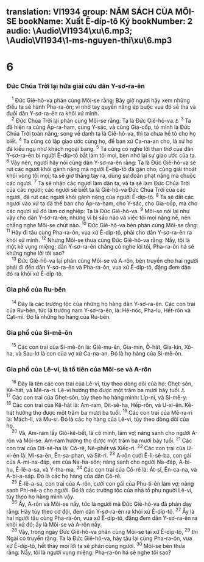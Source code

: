 translation: VI1934
group: NĂM SÁCH CỦA MÔI-SE
bookName: Xuất Ê-díp-tô Ký 
bookNumber: 2
audio: \Audio\VI1934\xu\6.mp3; \Audio\VI1934\1-ms-nguyen-thi\xu\6.mp3
-------

<div class="title"><h1>6</h1><h3>Đức Chúa Trời lại hứa giải cứu dân Y-sơ-ra-ên</h3></div>
<span class="verse xu_6_1"> <sup>1</sup> Đức Giê-hô-va phán cùng Môi-se rằng: Bây giờ ngươi hãy xem những điều ta sẽ hành Pha-ra-ôn; vì nhờ tay quyền năng ép buộc vua đó sẽ tha và đuổi dân Y-sơ-ra-ên ra khỏi xứ mình. <br/></span>
<span class="verse xu_6_2"> <sup>2</sup> Đức Chúa Trời lại phán cùng Môi-se rằng: Ta là Đức Giê-hô-va.<a data-toggle="tooltip" data-placement="bottom" title="Sa 17:1; 28:3; 35:11; Xu 3:13-15">⚓</a></span>
<span class="verse xu_6_3"><sup>3</sup> Ta đã hiện ra cùng Áp-ra-ham, cùng Y-sác, và cùng Gia-cốp, tỏ mình là Đức Chúa Trời toàn năng; song về danh ta là Giê-hô-va, thì ta chưa hề tỏ cho họ biết. </span>
<span class="verse xu_6_4"><sup>4</sup> Ta cũng có lập giao ước cùng họ, để ban xứ Ca-na-an cho, là xứ họ đã kiều ngụ như khách ngoại bang. </span>
<span class="verse xu_6_5"><sup>5</sup> Ta cũng có nghe lời than thở của dân Y-sơ-ra-ên bị người Ê-díp-tô bắt làm tôi mọi, bèn nhớ lại sự giao ước của ta. </span>
<span class="verse xu_6_6"><sup>6</sup> Vậy nên, ngươi hãy nói cùng dân Y-sơ-ra-ên rằng: Ta là Đức Giê-hô-va sẽ rút các ngươi khỏi gánh nặng mà người Ê-díp-tô đã gán cho, cùng giải thoát khỏi vòng tôi mọi; ta sẽ giơ thẳng tay ra, dùng sự đoán phạt nặng mà chuộc các ngươi. </span>
<span class="verse xu_6_7"><sup>7</sup> Ta sẽ nhận các ngươi làm dân ta, và ta sẽ làm Đức Chúa Trời của các ngươi; các ngươi sẽ biết ta là Giê-hô-va Đức Chúa Trời của các ngươi, đã rút các ngươi khỏi gánh nặng của người Ê-díp-tô. </span>
<span class="verse xu_6_8"><sup>8</sup> Ta sẽ dắt các ngươi vào xứ ta đã thề ban cho Áp-ra-ham, cho Y-sác, cho Gia-cốp, mà cho các ngươi xứ đó làm cơ nghiệp: Ta là Đức Giê-hô-va. </span>
<span class="verse xu_6_9"><sup>9</sup> Môi-se nói lại như vậy cho dân Y-sơ-ra-ên; nhưng vì bị sầu não và việc tôi mọi nặng nề, nên chẳng nghe Môi-se chút nào. </span>
<span class="verse xu_6_10"><sup>10</sup> Đức Giê-hô-va bèn phán cùng Môi-se rằng: </span>
<span class="verse xu_6_11"><sup>11</sup> Hãy đi tâu cùng Pha-ra-ôn, vua xứ Ê-díp-tô, phải cho dân Y-sơ-ra-ên ra khỏi xứ mình. </span>
<span class="verse xu_6_12"><sup>12</sup> Nhưng Môi-se thưa cùng Đức Giê-hô-va rằng: Nầy, tôi là một kẻ vụng miệng; dân Y-sơ-ra-ên chẳng có nghe lời tôi, Pha-ra-ôn há sẽ khứng nghe lời tôi sao? <br/></span>
<span class="verse xu_6_13"> <sup>13</sup> Đức Giê-hô-va lại phán cùng Môi-se và A-rôn, bèn truyền cho hai người phải đi đến dân Y-sơ-ra-ên và Pha-ra-ôn, vua xứ Ê-díp-tô, đặng đem dân đó ra khỏi xứ Ê-díp-tô. <br/></span>
<div class="title"><h3>Gia phổ của Ru-bên</h3></div>
<span class="verse xu_6_14"> <sup>14</sup> Đây là các trưởng tộc của những họ hàng dân Y-sơ-ra-ên. Các con trai của Ru-bên, tức là trưởng nam Y-sơ-ra-ên, là: Hê-nóc, Pha-lu, Hết-rôn và Cạt-mi. Đó là những họ hàng của Ru-bên. <br/></span>
<div class="title"><h3>Gia phổ của Si-mê-ôn</h3></div>
<span class="verse xu_6_15"> <sup>15</sup> Các con trai của Si-mê-ôn là: Giê-mu-ên, Gia-min, Ô-hát, Gia-kin, Xô-ha, và Sau-lơ là con của vợ xứ Ca-na-an. Đó là họ hàng của Si-mê-ôn. <br/></span>
<div class="title"><h3>Gia phổ của Lê-vi, là tổ tiên của Môi-se và A-rôn</h3></div>
<span class="verse xu_6_16"> <sup>16</sup> Đây là tên các con trai của Lê-vi, tùy theo dòng dõi của họ: Ghẹt-sôn, Kê-hát, và Mê-ra-ri. Lê-vi hưởng thọ được một trăm ba mươi bảy tuổi.<a data-toggle="tooltip" data-placement="bottom" title="Dan 3:17-20; 26:57-58; 1Su 6:16-19">⚓</a></span>
<span class="verse xu_6_17"><sup>17</sup> Các con trai của Ghẹt-sôn, tùy theo họ hàng mình: Líp-ni, và Si-mê-y. </span>
<span class="verse xu_6_18"><sup>18</sup> Các con trai của Kê-hát là: Am-ram, Dít-sê-ha, Hếp-rôn, và U-xi-ên. Kê-hát hưởng thọ được một trăm ba mươi ba tuổi. </span>
<span class="verse xu_6_19"><sup>19</sup> Các con trai của Mê-ra-ri là: Mách-li, và Mu-si. Đó là các họ hàng của Lê-vi, tùy theo dòng dõi của họ. <br/></span>
<span class="verse xu_6_20"> <sup>20</sup> Vả, Am-ram lấy Giô-kê-bết, là cô mình, làm vợ; nàng sanh cho người A-rôn và Môi-se. Am-ram hưởng thọ được một trăm ba mươi bảy tuổi. </span>
<span class="verse xu_6_21"><sup>21</sup> Các con trai của Dít-sê-ha là: Cô-rê, Nê-phết và Xiếc-ri. </span>
<span class="verse xu_6_22"><sup>22</sup> Các con trai của U-xi-ên là: Mi-sa-ên, Ên-sa-phan, và Sít-ri. </span>
<span class="verse xu_6_23"><sup>23</sup> A-rôn cưới Ê-li-sê-ba, con gái của A-mi-na-đáp, em của Na-ha-sôn; nàng sanh cho người Na-đáp, A-bi-hu, Ê-lê-a-sa, và Y-tha-ma. </span>
<span class="verse xu_6_24"><sup>24</sup> Các con trai của Cô-rê là: Át-si, Ên-ca-na, và A-bi-a-sáp. Đó là các họ hàng của dân Cô-rê. <br/></span>
<span class="verse xu_6_25"> <sup>25</sup> Ê-lê-a-sa, con trai của A-rôn, cưới con gái của Phu-ti-ên làm vợ; nàng sanh Phi-nê-a cho người. Đó là các trưởng tộc của nhà tổ phụ người Lê-vi, tùy theo họ hàng mình vậy. <br/></span>
<span class="verse xu_6_26"> <sup>26</sup> Ấy, A-rôn và Môi-se nầy, tức là người mà Đức Giê-hô-va đã phán dạy rằng: Hãy tùy theo cơ đội, đem dân Y-sơ-ra-ên ra khỏi xứ Ê-díp-tô. </span>
<span class="verse xu_6_27"><sup>27</sup> Ấy là hai người tâu cùng Pha-ra-ôn, vua xứ Ê-díp-tô, đặng đem dân Y-sơ-ra-ên ra khỏi xứ đó; ấy là Môi-se và A-rôn nầy. <br/></span>
<span class="verse xu_6_28"> <sup>28</sup> Vậy, trong ngày Đức Giê-hô-va phán cùng Môi-se tại xứ Ê-díp-tô, </span>
<span class="verse xu_6_29"><sup>29</sup> thì Ngài có truyền rằng: Ta là Đức Giê-hô-va, hãy tâu lại cùng Pha-ra-ôn, vua xứ Ê-díp-tô, hết thảy mọi lời ta sẽ phán cùng ngươi. </span>
<span class="verse xu_6_30"><sup>30</sup> Môi-se bèn thưa rằng: Nầy, tôi là người vụng miệng: Pha-ra-ôn há sẽ nghe tôi sao? <br/></span>
